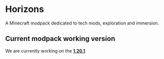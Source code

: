 # Horizons
A Minecraft modpack dedicated to tech mods, exploration and immersion.

## Current modpack working version
We are currently working on the <u>**1.20.1**</u>